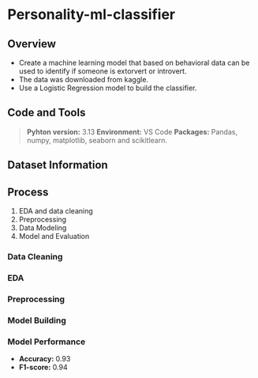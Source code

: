 # Personality-ml-classifier
## Overview
* Create a machine learning model that based on behavioral data can be used to identify if someone is extorvert or introvert.
* The data was downloaded from kaggle.
* Use a Logistic Regression model to build the classifier.

## Code and Tools
>**Pyhton version:** 3.13
>**Environment:** VS Code
>**Packages:** Pandas, numpy, matplotlib, seaborn and scikitlearn.

## Dataset Information


## **Process**
1. EDA and data cleaning
2. Preprocessing
3. Data Modeling
4. Model and Evaluation

### Data Cleaning 

### EDA

### Preprocessing

### Model Building 

### Model Performance

+ **Accuracy:** 0.93
+ **F1-score:** 0.94
